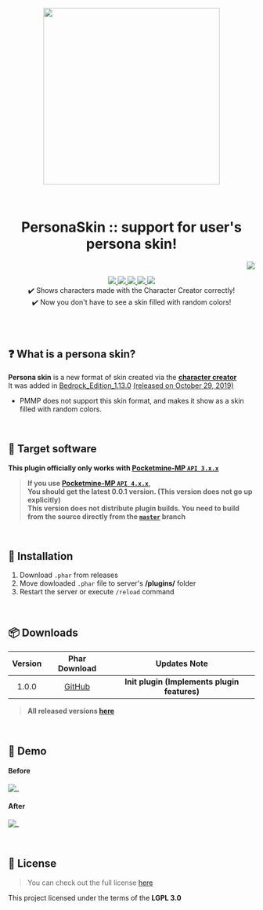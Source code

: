 <p align="center"> <img src="https://ghcdn.rawgit.org/PresentKim/PersonaSkin/stable/icon.png" width="360"> </p>
<br> <h1 align="center"> PersonaSkin :: support for user's persona skin! </h1>
<p align="right">  
  <a href="https://github.com/PresentKim/PersonaSkin/blob/stable/README_KOR.md">  
    <img src="https://img.shields.io/static/v1?label=%ED%95%9C%EA%B5%AD%EC%96%B4&message=%EB%A1%9C+%EC%9D%BD%EA%B8%B0&labelColor=success">  
  </a>  
</p>  
<p align="center">  
  <a href="https://poggit.pmmp.io/ci/PresentKim/PersonaSkin/PersonaSkin">  
    <img src="https://poggit.pmmp.io/ci.shield/PresentKim/PersonaSkin/PersonaSkin?style=flat-square">  
  </a>  
  <a href="https://github.com/PresentKim/PersonaSkin/releases">  
    <img src="https://img.shields.io/github/release/PresentKim/PersonaSkin.svg?style=flat-square">  
  </a>  
  <a href="https://github.com/PresentKim/PersonaSkin/releases">  
    <img src="https://img.shields.io/github/downloads/PresentKim/PersonaSkin/total.svg?style=flat-square">  
  </a>  
  </a>  
  <a href="https://github.com/PresentKim/PersonaSkin/blob/master/LICENSE">  
    <img src="https://img.shields.io/github/license/PresentKim/PersonaSkin.svg?style=flat-square">  
  </a>  
  <a href="http://hits.dwyl.com/PresentKim/PersonaSkin">  
    <img src="http://hits.dwyl.com/PresentKim/PersonaSkin.svg">  
  </a>  
  <br> ✔️ Shows characters made with the Character Creator correctly!
  <br> ✔️ Now you don't have to see a skin filled with random colors!  
</p>  
  
<br>  
<br>  
  
## :question: What is a **persona skin**?  
**Persona skin** is a new format of skin created via the [**character creator**](https://minecraft.gamepedia.com/Character_creator)  
It was added in [Bedrock_Edition_1.13.0](https://minecraft.gamepedia.com/Bedrock_Edition_1.13.0) [(released on October 29, 2019)](https://feedback.minecraft.net/hc/en-us/articles/360035247792)  
- PMMP does not support this skin format, and makes it show as a skin filled with random colors.
  
<br>  
  
## :file_folder: Target software  
**This plugin officially only works with [Pocketmine-MP `API 3.x.x`](https://github.com/pmmp/PocketMine-MP/tree/stable)**
> **If you use [**Pocketmine-MP** `API 4.x.x`](https://github.com/pmmp/PocketMine-MP/tree/master),**  
> **You should get the latest 0.0.1 version. (This version does not go up explicitly)**  
> **This version does not distribute plugin builds. You need to build from the source directly from the [`master`](https://github.com/PresentKim/PersonaSkin/tree/master) branch**
  
<br>  
  
## :wrench: Installation
1) Download `.phar` from releases  
2) Move dowloaded `.phar` file to server's **/plugins/** folder  
3) Restart the server or execute `/reload` command  
  
<br>  
  
## :package: Downloads  
  
| Version | Phar Download | Updates Note |  
| :-----: | :-----------: | :----------: |    
| 1.0.0 | [GitHub](https://github.com/PresentKim/PersonaSkin/releases/download/1.0.0/PersonaSkin_v1.0.0.phar) | **Init plugin (Implements plugin features)** |  
  
> **All released versions [here](https://github.com/PresentKim/PersonaSkin/releases)**  
  
<br>   
  
## :space_invader: Demo  
#### Before
 ![_](https://ghcdn.rawgit.org/PresentKim/PersonaSkin/stable/assets/demo/before.png)  
#### After  
 ![_](https://ghcdn.rawgit.org/PresentKim/PersonaSkin/stable/assets/demo/after.png)  
  
<br>  
  
## :memo: License  
> You can check out the full license [here](https://github.com/PresentKim/PersonaSkin/blob/stable/LICENSE)  
  
This project licensed under the terms of the **LGPL 3.0**  
